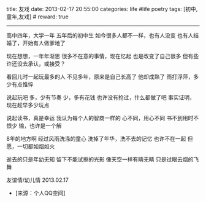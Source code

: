 title: 友戏
date: 2013-02-17 20:55:00
categories: life #life poetry
tags: [初中,童年,友戏]  # <!--more-->
reward: true

---

高中四年，大学一年
五年后的初中生
如今很多人都不一样，也有人没变
也有人结婚了，开始有人做爹地了

<!--more-->

现在想想，一年年渐思
很多不在意的事情，现在忆起
也是改变了自己很多
但有些许还没去承认，或接受？

看回儿时一起玩最多的人
不见多年，原来是自己长高了
他却成熟了
雨打浮萍，多少有点惟悴

说起玩吧
多，少有节奏
少，多有花钱
也许没有抢过，什么都做了吧
事实证明，现在趁早多少玩点

说起读书，真是幸运
我认为每个人的智商一样的
心不同，用心不同
书不到用时不恨少
输，也许是一个解

8年的地方啊
经过风雨洗涤的童心
洗掉了年华，洗不去的记忆
也许不在一起
但愿，一切都如烟如火

逝去的只是年幼无知
留下不能试擦的光影
像天空一样有睛无睛
只是过眼云烟的飞舞


友谊情/幼儿情
2013.02.17

- [来源：个人QQ空间]



